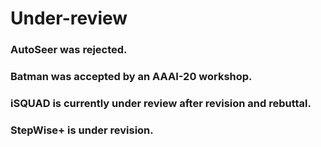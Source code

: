 # Under-review

### AutoSeer was rejected.
### Batman was accepted by an AAAI-20 workshop.
### iSQUAD is currently under review after revision and rebuttal.
### StepWise+ is under revision.
